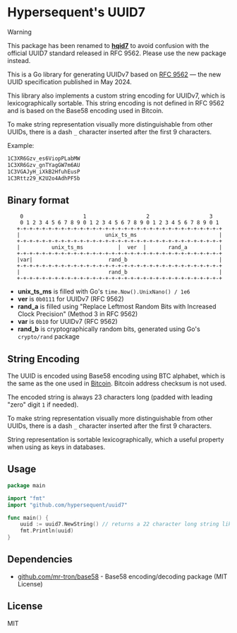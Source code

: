 # Hypersequent's UUID7

> [!WARNING]
> This package has been renamed to **[hqid7](https://github.com/Hypersequent/hqid7)** to avoid confusion with the official UUID7 standard released in RFC 9562. Please use the new package instead.

This is a Go library for generating UUIDv7 based on [RFC 9562](https://www.rfc-editor.org/rfc/rfc9562.html) — the new UUID specification published in May 2024.

This library also implements a custom string encoding for UUIDv7, which is lexicographically sortable. This string 
encoding is not defined in RFC 9562 and is based on the Base58 encoding used in Bitcoin.

To make string representation visually more distinguishable from other UUIDs, there is a dash `_` character 
inserted after the first 9 characters.

Example: 
```txt
1C3XR6Gzv_es6ViopPLabMW
1C3XR6Gzv_gnTYagGW7m6AU
1C3VGAJyH_iXkB2HfuhEusP
1C3Rttz29_K2U2o4AdhPF5b
```

## Binary format

```plain 
    0                   1                   2                   3
    0 1 2 3 4 5 6 7 8 9 0 1 2 3 4 5 6 7 8 9 0 1 2 3 4 5 6 7 8 9 0 1
   +-+-+-+-+-+-+-+-+-+-+-+-+-+-+-+-+-+-+-+-+-+-+-+-+-+-+-+-+-+-+-+-+
   |                           unix_ts_ms                          |
   +-+-+-+-+-+-+-+-+-+-+-+-+-+-+-+-+-+-+-+-+-+-+-+-+-+-+-+-+-+-+-+-+
   |          unix_ts_ms           |  ver  |       rand_a          |
   +-+-+-+-+-+-+-+-+-+-+-+-+-+-+-+-+-+-+-+-+-+-+-+-+-+-+-+-+-+-+-+-+
   |var|                        rand_b                             |
   +-+-+-+-+-+-+-+-+-+-+-+-+-+-+-+-+-+-+-+-+-+-+-+-+-+-+-+-+-+-+-+-+
   |                            rand_b                             |
   +-+-+-+-+-+-+-+-+-+-+-+-+-+-+-+-+-+-+-+-+-+-+-+-+-+-+-+-+-+-+-+-+
```

- **unix_ts_ms** is filled with Go's `time.Now().UnixNano() / 1e6`
- **ver** is `0b0111` for UUIDv7 (RFC 9562)
- **rand_a** is filled using "Replace Leftmost Random Bits with Increased Clock Precision" (Method 3 in RFC 9562)
- **var** is `0b10` for UUIDv7 (RFC 9562)
- **rand_b** is cryptographically random bits, generated using Go's `crypto/rand` package

## String Encoding 

The UUID is encoded using Base58 encoding using BTC alphabet, which is the same as the one used in [Bitcoin](https://en.bitcoinwiki.org/wiki/Base58). 
Bitcoin address checksum is not used. 

The encoded string is always 23 characters long (padded with leading "zero" digit `1` if needed).

To make string representation visually more distinguishable from other UUIDs, there is a dash `_` character
inserted after the first 9 characters.

String representation is sortable lexicographically, which a useful property when using as keys in databases.

## Usage

```go
package main

import "fmt"
import "github.com/hypersequent/uuid7"

func main() {
    uuid := uuid7.NewString() // returns a 22 character long string like "1C3Rttz29_K2U2o4AdhPF5b" 
    fmt.Println(uuid)
}
```

## Dependencies

- [github.com/mr-tron/base58](https://github.com/mr-tron/base58) - Base58 encoding/decoding package (MIT License)

## License
MIT 


